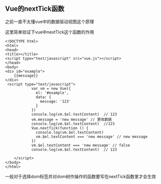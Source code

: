 ## Vue的nextTick函数

之前一直不太懂vue中的数据驱动视图这个原理

这里简单验证下vue中nextTick这个函数的作用

	<!DOCTYPE html>
	<html>
	<head>
    <title></title>
    <script type="text/javascript" src="vue.js"></script>
	</head>
	<body>
	<div id="example">
	    {{message}}
	</div>
	 <script type="text/javascript">
	            var vm = new Vue({
	              el: '#example',
	              data: {
	                message: '123'
	              }
	            })
	            console.log(vm.$el.textContent)  // 123
	            vm.message = 'new message' // 更改数据
	            console.log(vm.$el.textContent)  //123
	            Vue.nextTick(function () {
	              console.log(vm.$el.textContent)
	              vm.$el.textContent === 'new message' // new message
	            })
	            vm.$el.textContent === 'new message' // false
	            console.log(vm.$el.textContent)  // 123
	            
	    </script>
	</body>
	</html>

一般对于选择dom标签并对dom树作操作的函数要写在nextTick函数里才会生效